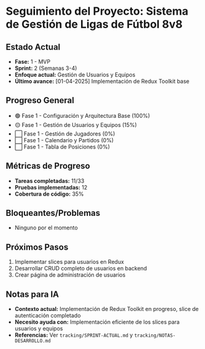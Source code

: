 # Seguimiento del Proyecto: Sistema de Gestión de Ligas de Fútbol 8v8

## Estado Actual
- **Fase:** 1 - MVP
- **Sprint:** 2 (Semanas 3-4)
- **Enfoque actual:** Gestión de Usuarios y Equipos
- **Último avance:** [01-04-2025] Implementación de Redux Toolkit base

## Progreso General
- 🟢 Fase 1 - Configuración y Arquitectura Base (100%)
- 🟡 Fase 1 - Gestión de Usuarios y Equipos (15%)
- ⬜ Fase 1 - Gestión de Jugadores (0%)
- ⬜ Fase 1 - Calendario y Partidos (0%)
- ⬜ Fase 1 - Tabla de Posiciones (0%)

## Métricas de Progreso
- **Tareas completadas:** 11/33
- **Pruebas implementadas:** 12
- **Cobertura de código:** 35%

## Bloqueantes/Problemas
- Ninguno por el momento

## Próximos Pasos
1. Implementar slices para usuarios en Redux
2. Desarrollar CRUD completo de usuarios en backend
3. Crear página de administración de usuarios

## Notas para IA
- **Contexto actual:** Implementación de Redux Toolkit en progreso, slice de autenticación completado
- **Necesito ayuda con:** Implementación eficiente de los slices para usuarios y equipos
- **Referencias:** Ver `tracking/SPRINT-ACTUAL.md` y `tracking/NOTAS-DESARROLLO.md`